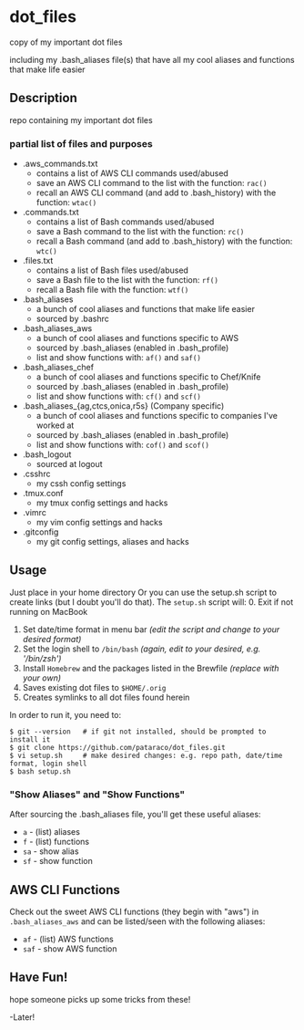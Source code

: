 # dot_files
copy of my important dot files

including my .bash_aliases file(s) that have all my cool aliases and functions that make life easier

## Description
repo containing my important dot files

### partial list of files and purposes
* .aws_commands.txt
  * contains a list of AWS CLI commands used/abused
  * save an AWS CLI command to the list with the function: `rac()`
  * recall an AWS CLI command (and add to .bash_history) with the function: `wtac()`
* .commands.txt
  * contains a list of Bash commands used/abused
  * save a Bash command to the list with the function: `rc()`
  * recall a Bash command (and add to .bash_history) with the function: `wtc()`
* .files.txt
  * contains a list of Bash files used/abused
  * save a Bash file to the list with the function: `rf()`
  * recall a Bash file with the function: `wtf()`
* .bash_aliases
  * a bunch of cool aliases and functions that make life easier
  * sourced by .bashrc
* .bash_aliases_aws
  * a bunch of cool aliases and functions specific to AWS
  * sourced by .bash_aliases (enabled in .bash_profile)
  * list and show functions with: `af()` and `saf()`
* .bash_aliases_chef
  * a bunch of cool aliases and functions specific to Chef/Knife
  * sourced by .bash_aliases (enabled in .bash_profile)
  * list and show functions with: `cf()` and `scf()`
* .bash_aliases_{ag,ctcs,onica,r5s} (Company specific)
  * a bunch of cool aliases and functions specific to companies I've worked at
  * sourced by .bash_aliases (enabled in .bash_profile)
  * list and show functions with: `cof()` and `scof()`
* .bash_logout
  * sourced at logout
* .csshrc
  * my cssh config settings
* .tmux.conf
  * my tmux config settings and hacks
* .vimrc
  * my vim config settings and hacks
* .gitconfig
  * my git config settings, aliases and hacks

## Usage
Just place in your home directory
Or you can use the setup.sh script to create links (but I doubt you'll do that).
The `setup.sh` script will:
0. Exit if not running on MacBook
1. Set date/time format in menu bar    *(edit the script and change to your desired format)*
2. Set the login shell to `/bin/bash`  *(again, edit to your desired, e.g. '/bin/zsh')*
3. Install `Homebrew` and the packages listed in the Brewfile *(replace with your own)*
4. Saves existing dot files to `$HOME/.orig`
5. Creates symlinks to all dot files found herein

In order to run it, you need to:
```
$ git --version   # if git not installed, should be prompted to install it
$ git clone https://github.com/pataraco/dot_files.git
$ vi setup.sh     # make desired changes: e.g. repo path, date/time format, login shell
$ bash setup.sh
```

### "Show Aliases" and "Show Functions"
After sourcing the .bash_aliases file, you'll get these useful aliases:
* `a`  - (list) aliases
* `f`  - (list) functions
* `sa` - show alias
* `sf` - show function

## AWS CLI Functions
Check out the sweet AWS CLI functions (they begin with "aws") in `.bash_aliases_aws`
and can be listed/seen with the following aliases:
* `af`  - (list) AWS functions
* `saf` - show AWS function

## Have Fun!
hope someone picks up some tricks from these!

-Later!
